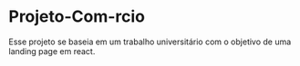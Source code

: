# Projeto-Com-rcio
Esse projeto se baseia em um trabalho universitário com o objetivo de uma landing page em react.
